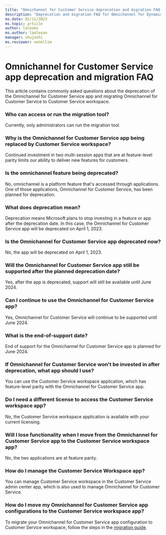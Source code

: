 ```yaml
---
title: "Omnichannel for Customer Service deprecation and migration FAQ | MicrosoftDocs"
description: "Deprecation and migration FAQ for Omnichannel for Dynamics 365 Customer Service"
ms.date: 01/11/2023
ms.topic: article
author: lalexms
ms.author: laalexan
manager: shujoshi
ms.reviewer: nenellim
---
```


# Omnichannel for Customer Service app deprecation and migration FAQ

This article contains commonly asked questions about the deprecation of the Omnichannel for Customer Service app and migrating Omnichannel for Customer Service to Customer Service workspace.

### Who can access or run the migration tool?

Currently, only administrators can run the migration tool.

### Why is the Omnichannel for Customer Service app being replaced by Customer Service workspace? 

Continued investment in two multi-session apps that are at feature-level parity limits our ability to deliver new features for customers. 

### Is the omnichannel feature being deprecated?

No, omnichannel is a platform feature that's accessed through applications. One of those applications, Omnichannel for Customer Service, has been planned for deprecation.

### What does deprecation mean? 

Deprecation means Microsoft plans to stop investing in a feature or app after the deprecation date. In this case, the Omnichannel for Customer Service app will be deprecated on April 1, 2023.

### Is the Omnichannel for Customer Service app deprecated now? 

No, the app will be deprecated on April 1, 2023.

### Will the Omnichannel for Customer Service app still be supported after the planned deprecation date?

Yes, after the app is deprecated, support will still be available until June 2024.

### Can I continue to use the Omnichannel for Customer Service app?

Yes, Omnichannel for Customer Service will continue to be supported until June 2024. 

### What is the end-of-support date? 

End of support for the Omnichannel for Customer Service app is planned for June 2024.

### If Omnichannel for Customer Service won't be invested in after deprecation, what app should I use?

You can use the Customer Service workspace application, which has feature-level parity with the Omnichannel for Customer Service app.

### Do I need a different license to access the Customer Service workspace app?

No, the Customer Service workspace application is available with your current licensing.

### Will I lose functionality when I move from the Omnichannel for Customer Service app to the Customer Service workspace app?

No, the two applications are at feature parity.

### How do I manage the Customer Service Workspace app?

You can manage Customer Service workspace in the Customer Service admin center app, which is also used to manage Omnichannel for Customer Service.

### How do I move my Omnichannel for Customer Service app configurations to the Customer Service workspace app?

To migrate your Omnichannel for Customer Service app configuration to Customer Service workspace, follow the steps in the [migration guide](migrate-oc-to-csw.md).
